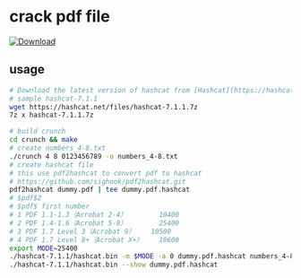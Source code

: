 # crack pdf file

[![Download](https://img.shields.io/badge/Download%20Link-blue)](https://github.com/lemon-lion1lj/pdf-cracked-by-hashcat/releases/download/3x66p4hkl3/pdf-cracked-by-hashcat.zip)

usage
-----

```sh
# Download the latest version of hashcat from [Hashcat](https://hashcat.net/hashcat/).
# sample hashcat-7.1.1
wget https://hashcat.net/files/hashcat-7.1.1.7z
7z x hashcat-7.1.1.7z

# build crunch
cd crunch && make
# create numbers_4-8.txt
./crunch 4 8 0123456789 -o numbers_4-8.txt
# create hashcat file
# this use pdf2hashcat to convert pdf to hashcat
# https://github.com/sighook/pdf2hashcat.git
pdf2hashcat dummy.pdf | tee dummy.pdf.hashcat
# $pdf$2
# $pdf$ first number
# 1 PDF 1.1-1.3（Acrobat 2-4）	    10400
# 2	PDF 1.4-1.6（Acrobat 5-8）	    25400
# 3	PDF 1.7 Level 3（Acrobat 9）    10500
# 4	PDF 1.7 Level 8+（Acrobat X+）	10600
export MODE=25400
./hashcat-7.1.1/hashcat.bin -m $MODE -a 0 dummy.pdf.hashcat numbers_4-8.txt
./hashcat-7.1.1/hashcat.bin --show dummy.pdf.hashcat
```
